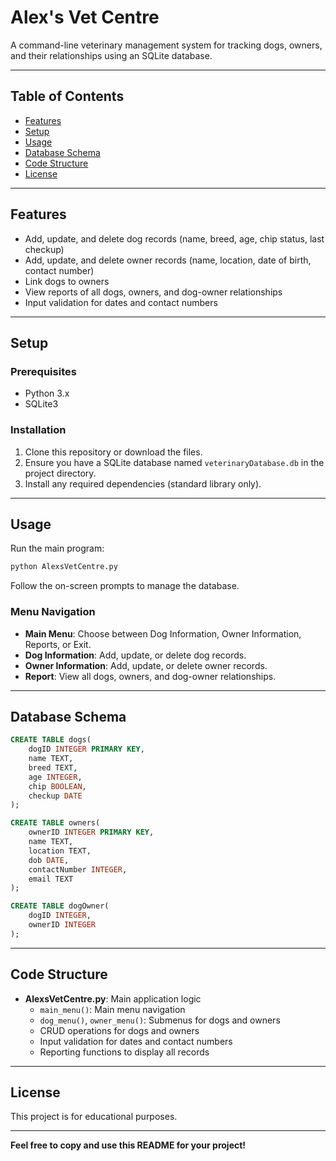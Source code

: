 # Alex's Vet Centre

A command-line veterinary management system for tracking dogs, owners, and their relationships using an SQLite database.

---

## Table of Contents

- [Features](#features)
- [Setup](#setup)
- [Usage](#usage)
- [Database Schema](#database-schema)
- [Code Structure](#code-structure)
- [License](#license)

---

## Features

- Add, update, and delete dog records (name, breed, age, chip status, last checkup)
- Add, update, and delete owner records (name, location, date of birth, contact number)
- Link dogs to owners
- View reports of all dogs, owners, and dog-owner relationships
- Input validation for dates and contact numbers

---

## Setup

### Prerequisites

- Python 3.x
- SQLite3

### Installation

1. Clone this repository or download the files.
2. Ensure you have a SQLite database named `veterinaryDatabase.db` in the project directory.
3. Install any required dependencies (standard library only).

---

## Usage

Run the main program:

```sh
python AlexsVetCentre.py
```

Follow the on-screen prompts to manage the database.

### Menu Navigation

- **Main Menu**: Choose between Dog Information, Owner Information, Reports, or Exit.
- **Dog Information**: Add, update, or delete dog records.
- **Owner Information**: Add, update, or delete owner records.
- **Report**: View all dogs, owners, and dog-owner relationships.

---

## Database Schema

```sql
CREATE TABLE dogs(
    dogID INTEGER PRIMARY KEY,
    name TEXT,
    breed TEXT,
    age INTEGER,
    chip BOOLEAN,
    checkup DATE
);

CREATE TABLE owners(
    ownerID INTEGER PRIMARY KEY,
    name TEXT,
    location TEXT,
    dob DATE,
    contactNumber INTEGER,
    email TEXT
);

CREATE TABLE dogOwner(
    dogID INTEGER,
    ownerID INTEGER
);
```

---

## Code Structure

- **AlexsVetCentre.py**: Main application logic
    - `main_menu()`: Main menu navigation
    - `dog_menu()`, `owner_menu()`: Submenus for dogs and owners
    - CRUD operations for dogs and owners
    - Input validation for dates and contact numbers
    - Reporting functions to display all records

---

## License

This project is for educational purposes.

---

**Feel free to copy and use this README for your project!**
